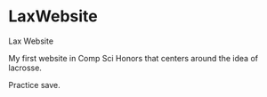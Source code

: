 # LaxWebsite
Lax Website


My first website in Comp Sci Honors that centers around the idea of lacrosse.

Practice save.

